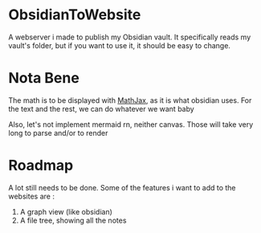 # ObsidianToWebsite
A webserver i made to publish my Obsidian vault. It specifically reads my vault's folder, but if you want to use it, it should be easy to change.

# Nota Bene 
The math is to be displayed with [MathJax](https://www.mathjax.org/), as it is what obsidian uses. 
For the text and the rest, we can do whatever we want baby

Also, let's not implement mermaid rn, neither canvas. Those will take very long to parse and/or to render

# Roadmap
A lot still needs to be done. Some of the features i want to add to the websites are :
1. A graph view (like obsidian)
2. A file tree, showing all the notes
